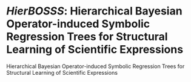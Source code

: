 # _HierBOSSS_: Hierarchical Bayesian Operator-induced Symbolic Regression Trees for Structural Learning of Scientific Expressions
Hierarchical Bayesian Operator-induced Symbolic Regression Trees for Structural Learning of Scientific Expressions
